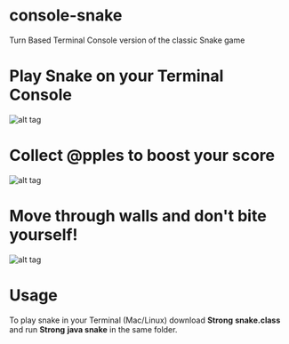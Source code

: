 # console-snake
Turn Based Terminal Console version of the classic Snake game

# Play Snake on your Terminal Console

![alt tag](https://github.com/jjydl/console-snake/blob/master/snake_home.png)

# Collect @pples to boost your score

![alt tag](https://github.com/jjydl/console-snake/blob/master/snake_play.png)

# Move through walls and don't bite yourself!

![alt tag](https://github.com/jjydl/console-snake/blob/master/snake_over.png)

# Usage
To play snake in your Terminal (Mac/Linux) download **Strong** __snake.class__ and run **Strong** __java snake__ in the same folder.

